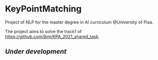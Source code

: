 # KeyPointMatching
Project of NLP for the master degree in AI curriculum @University of Pisa.

The project aims to solve the track1 of https://github.com/ibm/KPA_2021_shared_task.

## *Under development*

